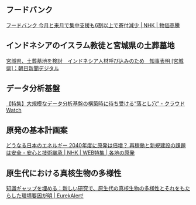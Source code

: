 ## フードバンク

[フードバンク 今月と来月で集中支援も6割以上で寄付減少 | NHK | 物価高騰](https://www3.nhk.or.jp/news/html/20241220/k10014673411000.html)

## インドネシアのイスラム教徒と宮城県の土葬墓地

[宮城県、土葬墓地を検討　インドネシア人材呼び込みのため　知事表明 [宮城県]：朝日新聞デジタル](https://www.asahi.com/articles/ASSDN4K7DSDNUNHB00LM.html)

## データ分析基盤

[【特集】大規模なデータ分析基盤の構築時に待ち受ける“落とし穴” - クラウド Watch](https://cloud.watch.impress.co.jp/docs/special/1642214.html)

## 原発の基本計画案

[どうなる日本のエネルギー 2040年度に原発は倍増？ 再稼働と新規建設の課題は安全・安心と技術継承 | NHK | WEB特集 | 各地の原発](https://www3.nhk.or.jp/news/html/20241220/k10014671541000.html)

## 原生代における真核生物の多様性

[知識ギャップを埋める：新しい研究で、原生代の真核生物の多様性とそれをもたらした環境要因が明 | EurekAlert!](https://www.eurekalert.org/news-releases/1068316?language=japanese)
